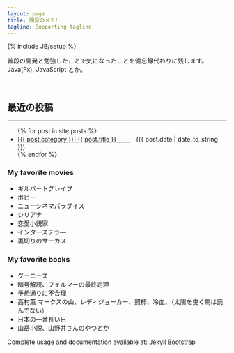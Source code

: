 ```yaml
---
layout: page
title: 開発のメモ!
tagline: Supporting tagline
---
```

{% include JB/setup %}

普段の開発と勉強したことで気になったことを備忘録代わりに残します。  
Java(Fx), JavaScript とか。  

<br>

## 最近の投稿
<hr class='section-line'>

<ul>
{% for post in site.posts %}
    <li>
        <a href="{{ post.url }}">
            [{{ post.category }}] {{ post.title }}  
        </a>　({{ post.date | date_to_string }})
    </li>
{% endfor %}
</ul>


### My favorite movies  

* ギルバートグレイプ
* ボビー
* ニューシネマパラダイス  
* シリアナ  
* 恋愛小説家  
* インターステラ―  
* 裏切りのサーカス  

### My favorite books  

* グーニーズ  
* 暗号解読、フェルマーの最終定理  
* 予想通りに不合理  
* 高村薫 マークスの山、レディジョーカー、照柿、冷血、（太陽を曳く馬は読んでない）  
* 日本の一番長い日
* 山岳小説、山野井さんのやつとか  

<i class="fa fa-child fa-fw"></i>

Complete usage and documentation available at: [Jekyll Bootstrap](http://jekyllbootstrap.com)

